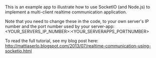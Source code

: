 This is an example app to illustrate how to use SocketIO (and Node.js) to implement
a multi-client realtime communication application.

Note that you need to change these in the code, to your own server's IP number
and the port number used by your server-app:
<YOUR_SERVERS_IP_NUMBER>:<YOUR_SERVERAPPS_PORTNUMBER>

To read the full tutorial, see my blog post here:
http://mattiaserlo.blogspot.com/2013/07/realtime-communication-using-socketio.html
